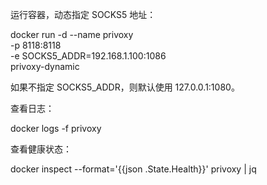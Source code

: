 运行容器，动态指定 SOCKS5 地址：

docker run -d --name privoxy \
  -p 8118:8118 \
  -e SOCKS5_ADDR=192.168.1.100:1086 \
  privoxy-dynamic

如果不指定 SOCKS5_ADDR，则默认使用 127.0.0.1:1080。


查看日志：

docker logs -f privoxy

查看健康状态：

docker inspect --format='{{json .State.Health}}' privoxy | jq